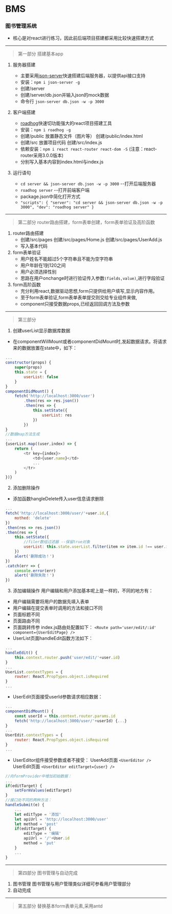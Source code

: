 # BMS 
### 图书管理系统
* 核心是对react进行练习，因此前后端项目搭建都采用比较快速搭建方式
***
>第一部分 搭建基本app
1. 服务器搭建 
    - 主要采用[json-server](https://github.com/typicode/json-server.git)快速搭建后端服务器，以提供api接口支持 
    - 安装：`npm i json-server -g` 
    - 创建/server
    - 创建/server/db.json并输入json的mock数据
    - 命令行 `json-server db.json -w -p 3000`

2. 客户端搭建
    - [roadhog](https://github.com/sorrycc/roadhog.git)快速切功能强大的react项目搭建工具 
    - 安装：`npm i roadhog -g`
    - 创建/public 放置静态文件（图片等） 创建/public/index.html
    - 创建/src 放置项目代码 创建/src/index.js
    - 依赖安装：`npm i react react-router react-dom -S` (注意：react-router采用3.0.0版本)
    - 分别写入基本内容到index.html与index.js

3. 运行语句
    - `cd server && json-server db.json -w -p 3000`  --打开后端服务器
    - `roadhog server`  --打开前端客户端
    - package.json中简化打开方式   
    - `"scripts": {
        "server": "cd server && json-server db.json -w -p 3000",
        "dev": "roadhog server"
     }`
***
>第二部分 router路由搭建，form表单创建，form表单验证及高阶函数
1. router路由搭建
    - 创建/src/pages 创建/src/pages/Home.js 创建/src/pages/UserAdd.js
    - 写入基本代码
2. form表单验证
    * 用户姓名不能超过5个字符串且不能为空字符串
    * 用户年龄在1到120之间
    * 用户必须选择性别
    * 思路在用户onchange时进行验证传入参数`(fields,value)`,进行字段验证
3. form高阶函数
    - 充分利用react,数据驱动思想,form只提供给用户填写,显示内容作用。
    - 至于form表单验证,form表单表单提交则交给专业组件来做,
    - component只接受数据props,已经返回回调方法及参数 
***
>第三部分 
1. 创建userList显示数据库数据
- 在componentWillMount或者componentDidMount时,发起数据请求。将请求来的数据放置在state中，如下：
```javascript
...
constructor(props) {
    super(props)
    this.state = {
        userList: false
    }
}
componentDidMount() {
    fetch('http://localhost:3000/user')
        .then(res => res.json())
        .then(res => {
            this.setState({
                userList: res
            })
        })
}
//数据map方法生成
...
{userList.map((user,index) => {
    return (
        <tr key={index}>
            <td>{user.name}</td>
            ...
        </tr>
    )
})}
```
2. 添加删除操作
- 添加函数hangleDelete传入user信息请求删除
```javascript
...
fetch('http://localhost:3000/user/'+user.id,{
    mothed: 'delete'
})
.then(res => res.json())
.then(res => {
    this.setState({
        //filer数组过滤器 --保留true对象
        userList: this.state.userList.filter(item => item.id !== user.id)
    })
    alert('删除成功！')
})
.catch(err => {
    console.error(err)
    alert('删除失败！')
})
```
3. 添加编辑操作
用户编辑和用户添加基本呢上是一样的，不同的地方有：
- 用户编辑需要将用户的数据先填入表单
- 用户编辑在提交表单时调用的方法和接口不同
- 页面标题不同
- 页面路由不同
- 页面跳转传参 index.js路由处配置如下：
`<Route path='user/edit/:id' component={UserEditPage} />`
- UserList页面handleEdit函数方法如下：
```javascript
...
handleEdit() {
    this.context.router.push('user/edit/'+user.id)
}
...
UserList.contextTypes = {
    router: React.PropTypes.object.isRequired
}
...
```
- UserEdit页面接受userId参数请求相应数据：
```javascript
...
componentDidMount() {
    const userId = this.context.router.params.id
    fetch('http://localhost:3000/user/'+userId) {...}
}
...
UserEdit.contextTypes = {
    router: React.PropTypes.object.isRequired
}
...
```
- UserEditor组件接受参数或者不接受：
UserAdd页面 `<UserEditor />`
UserEdit页面 `<UserEditor editTarget={user} />`
```javascript
//向formProvider中增加初始数据：
...
if(editTarget) {
    setFormValues(editTarget)
}
//接口处不同的两种方法：
handleSubmit(e) {
    ...
    let editType = '添加'
    let apiUrl = 'http://localhost:3000/user'
    let method = 'post'
    if(editTarget) {
        editType = '编辑'
        apiUrl = '/'+User.id
        method = 'put'
    }
    ...
}
```
***
>第四部分 图书管理与自动完成
1. 图书管理
    图书管理与用户管理类似详细可参看用户管理部分
2. 自动完成
***
>第五部分 替换基本form表单元素,采用antd


